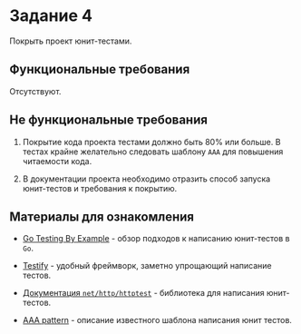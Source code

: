 # Задание 4

Покрыть проект юнит-тестами.

## Функциональные требования

Отсутствуют.

## Не функциональные требования

1. Покрытие кода проекта тестами должно быть 80% или больше. В тестах крайне
   желательно следовать шаблону `AAA` для повышения читаемости кода.

1. В документации проекта необходимо отразить способ запуска юнит-тестов и
   требования к покрытию.

## Материалы для ознакомления

- [Go Testing By Example](https://youtu.be/X4rxi9jStLo?si=V9MwLmcXsNriY_yT&t=0) -
  обзор подходов к написанию юнит-тестов в `Go`.

- [Testify](https://github.com/stretchr/testify) - удобный фреймворк, заметно
  упрощающий написание тестов.

- [Документация `net/http/httptest`](https://pkg.go.dev/net/http/httptest) -
  библиотека для написания юнит-тестов.

- [AAA pattern](https://www.thephilocoder.com/unit-testing-aaa-pattern/) -
  описание известного шаблона написания юнит тестов.

